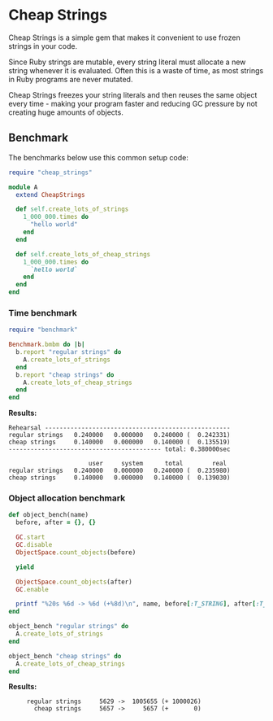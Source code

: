# Cheap Strings

Cheap Strings is a simple gem that makes it convenient to use frozen strings in your code.

Since Ruby strings are mutable, every string literal must allocate a new string whenever it is evaluated. Often this is a waste of time, as most strings in Ruby programs are never mutated.

Cheap Strings freezes your string literals and then reuses the same object every time - making your program faster and reducing GC pressure by not creating huge amounts of objects.

## Benchmark

The benchmarks below use this common setup code:

```ruby
require "cheap_strings"

module A
  extend CheapStrings

  def self.create_lots_of_strings
    1_000_000.times do
      "hello world"
    end
  end

  def self.create_lots_of_cheap_strings
    1_000_000.times do
      `hello world`
    end
  end
end
```

### Time benchmark

```ruby
require "benchmark"

Benchmark.bmbm do |b|
  b.report "regular strings" do
    A.create_lots_of_strings
  end
  b.report "cheap strings" do
    A.create_lots_of_cheap_strings
  end
end
```

**Results:**

```
Rehearsal ---------------------------------------------------
regular strings   0.240000   0.000000   0.240000 (  0.242331)
cheap strings     0.140000   0.000000   0.140000 (  0.135519)
------------------------------------------ total: 0.380000sec

                      user     system      total        real
regular strings   0.240000   0.000000   0.240000 (  0.235980)
cheap strings     0.140000   0.000000   0.140000 (  0.139030)
```

### Object allocation benchmark

```ruby
def object_bench(name)
  before, after = {}, {}

  GC.start
  GC.disable
  ObjectSpace.count_objects(before)

  yield

  ObjectSpace.count_objects(after)
  GC.enable

  printf "%20s %6d -> %6d (+%8d)\n", name, before[:T_STRING], after[:T_STRING], after[:T_STRING] - before[:T_STRING]
end

object_bench "regular strings" do
  A.create_lots_of_strings
end

object_bench "cheap strings" do
  A.create_lots_of_cheap_strings
end
```

**Results:**

```
     regular strings     5629 ->  1005655 (+ 1000026)
       cheap strings     5657 ->     5657 (+       0)
```
